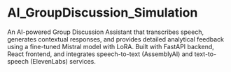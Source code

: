 # AI_GroupDiscussion_Simulation
An AI-powered Group Discussion Assistant that transcribes speech, generates contextual responses, and provides detailed analytical feedback using a fine-tuned Mistral model with LoRA. Built with FastAPI backend, React frontend, and integrates speech-to-text (AssemblyAI) and text-to-speech (ElevenLabs) services.

